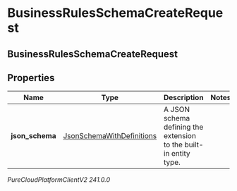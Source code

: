 # BusinessRulesSchemaCreateRequest

## BusinessRulesSchemaCreateRequest

## Properties

|Name | Type | Description | Notes|
|------------ | ------------- | ------------- | -------------|
| **json_schema** | [JsonSchemaWithDefinitions](JsonSchemaWithDefinitions) | A JSON schema defining the extension to the built-in entity type. | |



_PureCloudPlatformClientV2 241.0.0_
